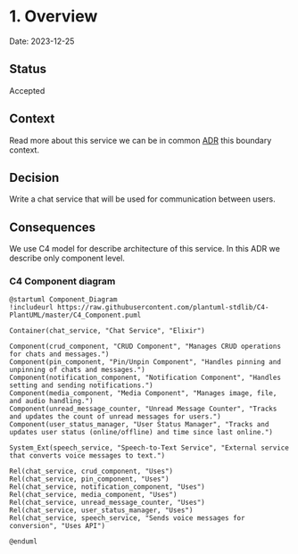 # 1. Overview

Date: 2023-12-25

## Status

Accepted

## Context

Read more about this service we can be in common [ADR](../../../../docs/ADR/README.md) this boundary context.

## Decision

Write a chat service that will be used for communication between users.

## Consequences

We use C4 model for describe architecture of this service.
In this ADR we describe only component level.

### C4 Component diagram

```puml
@startuml Component_Diagram
!includeurl https://raw.githubusercontent.com/plantuml-stdlib/C4-PlantUML/master/C4_Component.puml

Container(chat_service, "Chat Service", "Elixir")

Component(crud_component, "CRUD Component", "Manages CRUD operations for chats and messages.")
Component(pin_component, "Pin/Unpin Component", "Handles pinning and unpinning of chats and messages.")
Component(notification_component, "Notification Component", "Handles setting and sending notifications.")
Component(media_component, "Media Component", "Manages image, file, and audio handling.")
Component(unread_message_counter, "Unread Message Counter", "Tracks and updates the count of unread messages for users.")
Component(user_status_manager, "User Status Manager", "Tracks and updates user status (online/offline) and time since last online.")

System_Ext(speech_service, "Speech-to-Text Service", "External service that converts voice messages to text.")

Rel(chat_service, crud_component, "Uses")
Rel(chat_service, pin_component, "Uses")
Rel(chat_service, notification_component, "Uses")
Rel(chat_service, media_component, "Uses")
Rel(chat_service, unread_message_counter, "Uses")
Rel(chat_service, user_status_manager, "Uses")
Rel(chat_service, speech_service, "Sends voice messages for conversion", "Uses API")

@enduml
```
